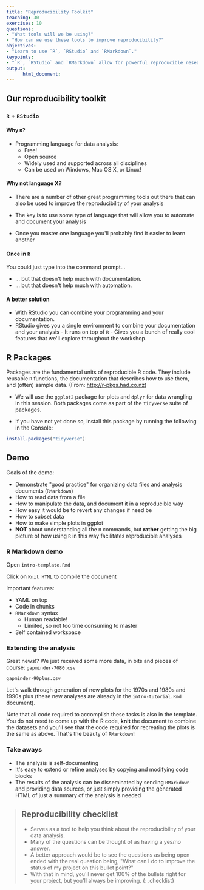 ```yaml
---
title: "Reproducibility Toolkit"
teaching: 30
exercises: 10
questions:
- "What tools will we be using?"
- "How can we use these tools to improve reproducibility?"
objectives:
- "Learn to use `R`, `RStudio` and `RMarkdown`."
keypoints:
- "`R`, `RStudio` and `RMarkdown` allow for powerful reproducible research."
output:  
      html_document: 
---
```


## Our reproducibility toolkit

### `R` + `RStudio`

#### Why `R`?
- Programming language for data analysis:
  - Free!
  - Open source
  - Widely used and supported across all disciplines
  - Can be used on Windows, Mac OS X, or Linux!

#### Why not language X?
- There are a number of other great programming tools out there that can also be used to improve the reproducibility of your analysis

- The key is to use some type of language that will allow you to automate and document your analysis

- Once you master one language you'll probably find it easier to learn another

#### Once in `R`

You could just type into the command prompt...
 - ... but that doesn't help much with documentation.
 - ... but that doesn't help much with automation.

#### A better solution
- With RStudio you can combine your programming and your documentation.
- RStudio gives you a single environment to combine your documentation and your analysis - It runs on top of `R` - Gives you a bunch of really cool features that we'll explore throughout the workshop.

## R Packages

Packages are the fundamental units of reproducible R code. They include reusable `R` functions, the documentation that describes how to use them, and (often) sample data. (From: http://r-pkgs.had.co.nz)

- We will use the `ggplot2` package for plots and `dplyr` for data wrangling in this session. Both packages come as part of the `tidyverse` suite of packages. 

- If you have not yet done so, install this package by running the following in the Console:


```r
install.packages("tidyverse")
```

## Demo

Goals of the demo:

- Demonstrate "good practice" for organizing data files and analysis documents (`RMarkdown`)
- How to read data from a file
- How to manipulate the data, and document it in a reproducible way
- How easy it would be to revert any changes if need be
- How to subset data
- How to make simple plots in ggplot
- **NOT** about understanding all the `R` commands, but  **rather** getting the big picture of how using `R` in this way facilitates reproducible analyses

### R Markdown demo

Open `intro-template.Rmd`

Click on `Knit HTML` to compile the document

Important features:

- YAML on top
- Code in chunks
- `RMarkdown` syntax
    - Human readable!
    - Limited, so not too time consuming to master
- Self contained workspace

### Extending the analysis

Great news!? We just received some more data, in bits and pieces of course:
`gapminder-7080.csv`

`gapminder-90plus.csv`

Let's walk through generation of new plots for the 1970s and 1980s and 1990s plus (these new analyses are already in the `intro-tutorial.Rmd` document).

Note that all code required to accomplish these tasks is also in the template. You do not need to come up with the R code, **knit** the document to combine the datasets and you'll see that the code required for recreating the plots is the same as above. That's the beauty of `RMarkdown`!

### Take aways
- The analysis is self-documenting
- It's easy to extend or refine analyses by copying and modifying code blocks
- The results of the analysis can be disseminated by sending `RMarkdown` and providing data sources, or just simply providing the generated HTML of just a summary of the analysis is needed

> ## Reproducibility checklist
>
> - Serves as a tool to help you think about the reproducibility of your data analysis.
> - Many of the questions can be thought of as having a yes/no answer.
> - A better approach would be to see the questions as being open ended with the real question being, "What can I do to improve the status of my project on this bullet point?"
> - With that in mind, you'll never get 100% of the bullets right for your project, but you'll always be improving.
{: .checklist}
